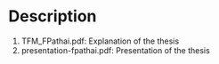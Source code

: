 # Description
1. TFM_FPathai.pdf: Explanation of the thesis 
2. presentation-fpathai.pdf: Presentation of the thesis
